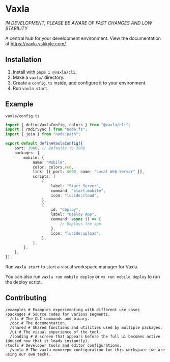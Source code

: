 # Vaxla

_IN DEVELOPMENT, PLEASE BE AWARE OF FAST CHANGES AND LOW STABILITY_

A central hub for your development environment. View the documentation at https://vaxla.yskkyle.com/.

## Installation

1. Install with `pnpm i @vaxla/cli`.
2. Make a `vaxla/` directory.
3. Create a `config.ts` inside, and configure it to your environment.
4. Run `vaxla start`.

## Example

`vaxla/config.ts`

```ts
import { defineVaxlaConfig, colors } from "@vaxla/cli";
import { rmdirSync } from "node:fs";
import { join } from "node:path";

export default defineVaxlaConfig({
	port: 3000, // Defaults to 3000
	packages: {
		mobile: {
			name: "Mobile",
			color: colors.red,
			link: [{ port: 4000, name: "Local Web Server" }],
			scripts: [
				{
					label: "Start Server",
					command: "start:mobile",
					icon: "lucide:cloud",
				},
				{
					id: "deploy",
					label: "Deploy App",
					command: async () => {
						// Deploys the app
					},
					icon: "lucide:upload",
				},
			],
		},
	},
});
```

Run `vaxla start` to start a visual workspace manager for Vaxla.

You can also run `vaxla run mobile deploy` or `vx run mobile deploy` to run the deploy script.

## Contributing

```
/examples # Examples experimenting with different use cases
/packages # Source codes for various segments.
  /cli # The CLI commands and binary.
  /doc # The documentation.
  /shared # Shared functions and utilities used by multiple packages.
  /ui # The visual experience of the tool.
  /loading # A screen that appears before the full ui becomes active (Unused now that it loads instantly).
/tools # Developer tools and editor configurations.
  /vaxla # The vaxla monorepo configuration for this workspace (we are using our own tech).
```
